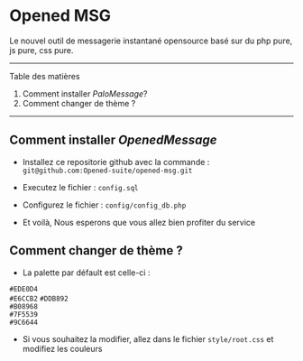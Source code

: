 # Opened MSG 
Le nouvel outil de messagerie instantané opensource basé sur du php pure, js pure, css pure.

*******
Table des matières  
 1. Comment installer *PaloMessage*?
 2. Comment changer de thème ?


*******

## Comment installer *OpenedMessage*

* Installez ce repositorie github avec la commande : `git@github.com:Opened-suite/opened-msg.git`

* Executez le fichier : `config.sql`

* Configurez le fichier : `config/config_db.php`

* Et voilà, 
Nous esperons que vous allez bien profiter du service 



## Comment changer de thème ?

* La palette par défault est celle-ci :

`#EDE0D4`  
`#E6CCB2` 
`#DDB892`  
`#B08968`  
`#7F5539`  
`#9C6644` 


* Si vous souhaitez la modifier, allez dans le fichier `style/root.css`
et modifiez les couleurs 
